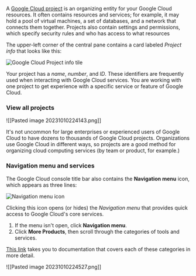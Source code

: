 A [Google Cloud project](https://cloud.google.com/docs/overview/#projects) is an organizing entity for your Google Cloud resources. It often contains resources and services; for example, it may hold a pool of virtual machines, a set of databases, and a network that connects them together. Projects also contain settings and permissions, which specify security rules and who has access to what resources

The upper-left corner of the central pane contains a card labeled _Project info_ that looks like this:

![Google Cloud Project info tile](https://cdn.qwiklabs.com/kaHKc2t7OyP7YUPOj4Eqw0nuUXQvt0iUypsuaeqkzKw%3D "Google Cloud Project info tile")

Your project has a _name_, _number_, and _ID_. These identifiers are frequently used when interacting with Google Cloud services. You are working with one project to get experience with a specific service or feature of Google Cloud.


### View all projects
![[Pasted image 20231010224143.png]]

It's not uncommon for large enterprises or experienced users of Google Cloud to have dozens to thousands of Google Cloud projects. Organizations use Google Cloud in different ways, so projects are a good method for organizing cloud computing services (by team or product, for example.)
### Navigation menu and services

The Google Cloud console title bar also contains the **Navigation menu** icon, which appears as three lines:

![Navigation menu icon](https://cdn.qwiklabs.com/jNaEVX1xXeOOasukmY%2B9mcktmn9gjkwgNAJEkBlIYbI%3D "Navigation menu icon")

Clicking this icon opens (or hides) the _Navigation menu_ that provides quick access to Google Cloud's core services.

1. If the menu isn't open, click **Navigation menu**.
2. Click **More Products**, then scroll through the categories of tools and services.

[This link](https://cloud.google.com/docs/overview/cloud-platform-services#top_of_page) takes you to documentation that covers each of these categories in more detail.

![[Pasted image 20231010224527.png]]

